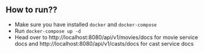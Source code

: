 ## How to run??

- Make sure you have installed `docker` and `docker-compose`
- Run `docker-compose up -d`
- Head over to http://localhost:8080/api/v1/movies/docs for movie service docs
  and http://localhost:8080/api/v1/casts/docs for cast service docs
